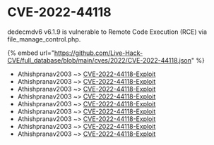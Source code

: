 # CVE-2022-44118

dedecmdv6 v6.1.9 is vulnerable to Remote Code Execution (RCE) via file_manage_control.php.

{% embed url="https://github.com/Live-Hack-CVE/full_database/blob/main/cves/2022/CVE-2022-44118.json" %}


* Athishpranav2003 ~> [CVE-2022-44118-Exploit](https://www.alice-snow.ru/2022/database/cve-2022-44118/cve-2022-44118-exploit-athishpranav2003)
* Athishpranav2003 ~> [CVE-2022-44118-Exploit](https://www.alice-snow.ru/2022/database/cve-2022-44118/cve-2022-44118-exploit-athishpranav2003)
* Athishpranav2003 ~> [CVE-2022-44118-Exploit](https://www.alice-snow.ru/2022/database/cve-2022-44118/cve-2022-44118-exploit-athishpranav2003)
* Athishpranav2003 ~> [CVE-2022-44118-Exploit](https://www.alice-snow.ru/2022/database/cve-2022-44118/cve-2022-44118-exploit-athishpranav2003)
* Athishpranav2003 ~> [CVE-2022-44118-Exploit](https://www.alice-snow.ru/2022/database/cve-2022-44118/cve-2022-44118-exploit-athishpranav2003)
* Athishpranav2003 ~> [CVE-2022-44118-Exploit](https://www.alice-snow.ru/2022/database/cve-2022-44118/cve-2022-44118-exploit-athishpranav2003)
* Athishpranav2003 ~> [CVE-2022-44118-Exploit](https://www.alice-snow.ru/2022/database/cve-2022-44118/cve-2022-44118-exploit-athishpranav2003)
* Athishpranav2003 ~> [CVE-2022-44118-Exploit](https://www.alice-snow.ru/2022/database/cve-2022-44118/cve-2022-44118-exploit-athishpranav2003)
* Athishpranav2003 ~> [CVE-2022-44118-Exploit](https://www.alice-snow.ru/2022/database/cve-2022-44118/cve-2022-44118-exploit-athishpranav2003)